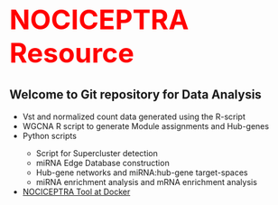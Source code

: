 <!doctype html>
<html>
  <head>
    <meta charset="utf-8">
    <title>Zentrale Formate</title>
    <style>
      h1 { color:red; font-size:48px; }
    </style>
  </head>
<body>

<h1> NOCICEPTRA Resource </h1>

<h2> Welcome to Git repository for Data Analysis </h2>

<ul>
<li> Vst and normalized count data generated using the R-script </li>
<li> WGCNA R script to generate Module assignments and Hub-genes </li>
<li> Python scripts </li>
<ul> 
  <li> Script for Supercluster detection </li>
  <li> miRNA Edge Database construction </li>
  <li> Hub-gene networks and miRNA:hub-gene target-spaces </li>
  <li> miRNA enrichment analysis and mRNA enrichment analysis </li>
</ul>
<li> <a href = "https://hub.docker.com/repository/docker/muiphysiologie/nociceptra_mui"> NOCICEPTRA Tool at Docker </li>
</ul>
